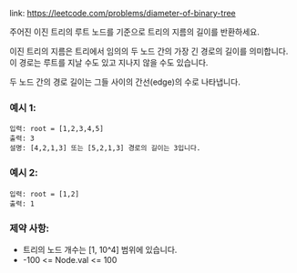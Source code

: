 link: https://leetcode.com/problems/diameter-of-binary-tree



주어진 이진 트리의 루트 노드를 기준으로 트리의 지름의 길이를 반환하세요.

이진 트리의 지름은 트리에서 임의의 두 노드 간의 가장 긴 경로의 길이를 의미합니다. 이 경로는 루트를 지날 수도 있고 지나지 않을 수도 있습니다.

두 노드 간의 경로 길이는 그들 사이의 간선(edge)의 수로 나타냅니다.

### 예시 1:

```plaintext
입력: root = [1,2,3,4,5]
출력: 3
설명: [4,2,1,3] 또는 [5,2,1,3] 경로의 길이는 3입니다.
```

### 예시 2:

```plaintext
입력: root = [1,2]
출력: 1
```

### 제약 사항:

- 트리의 노드 개수는 [1, 10^4] 범위에 있습니다.
- -100 <= Node.val <= 100
